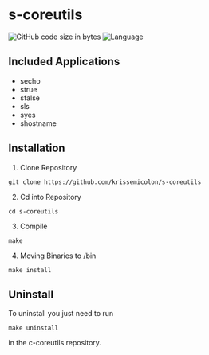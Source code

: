# s-coreutils  
![GitHub code size in bytes](https://img.shields.io/github/languages/code-size/krissemicolon/s-coreutils)
![Language](https://img.shields.io/badge/language-C-lightgrey)

## Included Applications
- secho
- strue
- sfalse
- sls
- syes
- shostname

## Installation  
1. Clone Repository  
```
git clone https://github.com/krissemicolon/s-coreutils
```
2. Cd into Repository    
```
cd s-coreutils
```
3. Compile  
```
make
```
4. Moving Binaries to /bin  
```
make install
```

## Uninstall  
To uninstall you just need to run  
```
make uninstall
```
in the c-coreutils repository.
